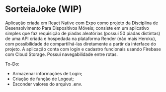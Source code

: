 # SorteiaJoke (WIP)

Aplicação criada em React Native com Expo como projeto da Disciplina de Desensolvimento Para Dispositivos Móveis; consiste em um aplicativo simples que faz requisição de piadas aleatórias (possui 50 piadas distintas) de uma API criada e hospedada na plataforma Render (não mais Heroku), com possibilidade de compartilhá-las diretamente a partir da interface do projeto. A aplicação conta com login e cadastro funcionais usando Firebase com Cloud Storage. Possui navegabilidade entre rotas.

To-Do:
- Armazenar informações de Login;
- Criação de função de Logout;
- Esconder valores do arquivo .env.
